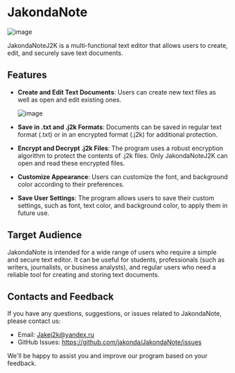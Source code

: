 # JakondaNote

![image](https://github.com/twiks228/JakondaNote/assets/41331670/ad9f0afd-d3ef-4e4f-bf0b-9245355583fe)

JakondaNoteJ2K is a multi-functional text editor that allows users to create, edit, and securely save text documents.

## Features

- **Create and Edit Text Documents**: Users can create new text files as well as open and edit existing ones.

  ![image](https://github.com/twiks228/JakondaNote/assets/41331670/9746e8a4-52a3-4fa8-9a7e-e321548b73f4)
- **Save in .txt and .j2k Formats**: Documents can be saved in regular text format (.txt) or in an encrypted format (.j2k) for additional protection.
- **Encrypt and Decrypt .j2k Files**: The program uses a robust encryption algorithm to protect the contents of .j2k files. Only JakondaNoteJ2K can open and read these encrypted files.
- **Customize Appearance**: Users can customize the font, and background color according to their preferences.
- **Save User Settings**: The program allows users to save their custom settings, such as font, text color, and background color, to apply them in future use.

## Target Audience

JakondaNote is intended for a wide range of users who require a simple and secure text editor. It can be useful for students, professionals (such as writers, journalists, or business analysts), and regular users who need a reliable tool for creating and storing text documents.


## Contacts and Feedback

If you have any questions, suggestions, or issues related to JakondaNote, please contact us:

- Email: Jakej2k@yandex.ru
- GitHub Issues: https://github.com/jakonda/JakondaNote/issues

We'll be happy to assist you and improve our program based on your feedback.
